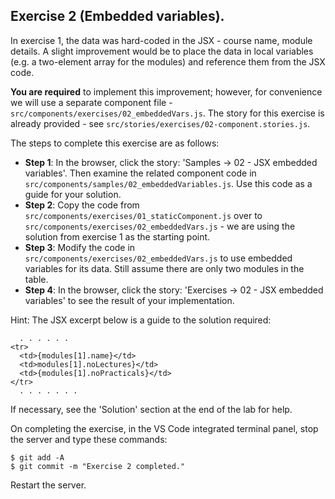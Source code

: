 ## Exercise 2 (Embedded variables).

In exercise 1, the data was hard-coded in the JSX - course name, module details. A slight improvement would be to place the data in local variables (e.g. a two-element array for the modules) and reference them from the JSX code.

__You are required__ to implement this improvement; however, for convenience we will use a separate component file - `src/components/exercises/02_embeddedVars.js`. The story for this exercise is already provided - see `src/stories/exercises/02-component.stories.js`.

The steps to complete this exercise are as follows:
 
+ __Step 1__: In the browser, click the story: 'Samples -> 02 - JSX embedded variables'. Then examine the related component code in `src/components/samples/02_embeddedVariables.js`. Use this code as a guide for your solution.
+ __Step 2__: Copy the code from `src/components/exercises/01_staticComponent.js` over to `src/components/exercises/02_embeddedVars.js` - we are using the solution from exercise 1 as the starting point.
+ __Step 3__: Modify the code in `src/components/exercises/02_embeddedVars.js` to use embedded variables for its data. Still assume there are only two modules in the table.
+ __Step 4__: In the browser, click the story: 'Exercises -> 02 - JSX embedded variables' to see the result of your implementation. 

Hint: The JSX excerpt below is a guide to the solution required:
~~~ 
  . . . . . . 
<tr>
  <td>{modules[1].name}</td>
  <td>modules[1].noLectures}</td>
  <td>{modules[1].noPracticals}</td>
</tr>
  . . . . . . . 
~~~

If necessary, see the 'Solution' section at the end of the lab for help.

On completing the exercise, in the VS Code integrated terminal panel, stop the server and type these commands:
~~~
$ git add -A
$ git commit -m "Exercise 2 completed."
~~~
Restart the server.
